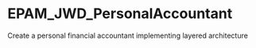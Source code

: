 # EPAM_JWD_PersonalAccountant
Create a personal financial accountant implementing layered architecture

